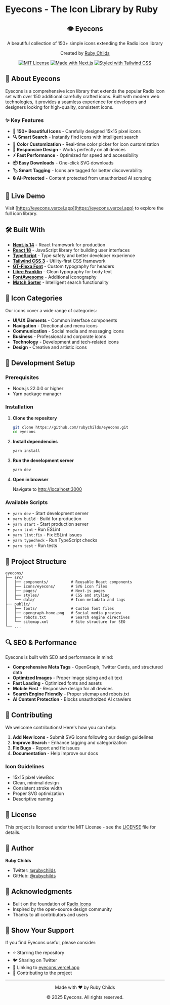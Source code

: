 # Eyecons - The Icon Library by Ruby

<div align="center">
  <h2>👁️ Eyecons</h2>
  <p>A beautiful collection of 150+ simple icons extending the Radix icon library</p>
  <p>Created by <a href="https://twitter.com/rubychilds">Ruby Childs</a></p>

[![MIT License](https://img.shields.io/badge/License-MIT-green.svg)](https://choosealicense.com/licenses/mit/)
[![Made with Next.js](https://img.shields.io/badge/Made%20with-Next.js-000000?style=flat&logo=next.js)](https://nextjs.org/)
[![Styled with Tailwind CSS](https://img.shields.io/badge/Styled%20with-Tailwind%20CSS-38B2AC?style=flat&logo=tailwind-css)](https://tailwindcss.com/)

</div>

## 🎯 About Eyecons

Eyecons is a comprehensive icon library that extends the popular Radix icon set with over 150 additional carefully crafted icons. Built with modern web technologies, it provides a seamless experience for developers and designers looking for high-quality, consistent icons.

### ✨ Key Features

- **🎨 150+ Beautiful Icons** - Carefully designed 15x15 pixel icons
- **🔍 Smart Search** - Instantly find icons with intelligent search
- **🎨 Color Customization** - Real-time color picker for icon customization
- **📱 Responsive Design** - Works perfectly on all devices
- **⚡ Fast Performance** - Optimized for speed and accessibility
- **📦 Easy Downloads** - One-click SVG downloads
- **🏷️ Smart Tagging** - Icons are tagged for better discoverability
- **🔒 AI-Protected** - Content protected from unauthorized AI scraping

## 🚀 Live Demo

Visit [https://eyecons.vercel.app](https://eyecons.vercel.app) to explore the full icon library.

## 🛠️ Built With

- **[Next.js 14](https://nextjs.org/)** - React framework for production
- **[React 18](https://reactjs.org/)** - JavaScript library for building user interfaces
- **[TypeScript](https://www.typescriptlang.org/)** - Type safety and better developer experience
- **[Tailwind CSS 3](https://tailwindcss.com/)** - Utility-first CSS framework
- **[GT-Flexa Font](https://fonts.google.com/)** - Custom typography for headers
- **[Libre Franklin](https://fonts.google.com/specimen/Libre+Franklin)** - Clean typography for body text
- **[FontAwesome](https://fontawesome.com/)** - Additional iconography
- **[Match Sorter](https://github.com/kentcdodds/match-sorter)** - Intelligent search functionality

## 🎨 Icon Categories

Our icons cover a wide range of categories:

- **UI/UX Elements** - Common interface components
- **Navigation** - Directional and menu icons
- **Communication** - Social media and messaging icons
- **Business** - Professional and corporate icons
- **Technology** - Development and tech-related icons
- **Design** - Creative and artistic icons

## 🔧 Development Setup

### Prerequisites

- Node.js 22.0.0 or higher
- Yarn package manager

### Installation

1. **Clone the repository**

   ```bash
   git clone https://github.com/rubychilds/eyecons.git
   cd eyecons
   ```

2. **Install dependencies**

   ```bash
   yarn install
   ```

3. **Run the development server**

   ```bash
   yarn dev
   ```

4. **Open in browser**

   Navigate to [http://localhost:3000](http://localhost:3000)

### Available Scripts

- `yarn dev` - Start development server
- `yarn build` - Build for production
- `yarn start` - Start production server
- `yarn lint` - Run ESLint
- `yarn lint:fix` - Fix ESLint issues
- `yarn typecheck` - Run TypeScript checks
- `yarn test` - Run tests

## 📁 Project Structure

```
eyecons/
├── src/
│   ├── components/          # Reusable React components
│   ├── icons/eyecons/       # SVG icon files
│   ├── pages/               # Next.js pages
│   ├── styles/              # CSS and styling
│   └── data/                # Icon metadata and tags
├── public/
│   ├── fonts/               # Custom font files
│   ├── opengraph-home.png   # Social media preview
│   ├── robots.txt           # Search engine directives
│   └── sitemap.xml          # Site structure for SEO
└── ...
```

## 🔍 SEO & Performance

Eyecons is built with SEO and performance in mind:

- **Comprehensive Meta Tags** - OpenGraph, Twitter Cards, and structured data
- **Optimized Images** - Proper image sizing and alt text
- **Fast Loading** - Optimized fonts and assets
- **Mobile First** - Responsive design for all devices
- **Search Engine Friendly** - Proper sitemap and robots.txt
- **AI Content Protection** - Blocks unauthorized AI crawlers

## 🤝 Contributing

We welcome contributions! Here's how you can help:

1. **Add New Icons** - Submit SVG icons following our design guidelines
2. **Improve Search** - Enhance tagging and categorization
3. **Fix Bugs** - Report and fix issues
4. **Documentation** - Help improve our docs

### Icon Guidelines

- 15x15 pixel viewBox
- Clean, minimal design
- Consistent stroke width
- Proper SVG optimization
- Descriptive naming

## 📄 License

This project is licensed under the MIT License - see the [LICENSE](LICENSE) file for details.

## 👤 Author

**Ruby Childs**

- Twitter: [@rubychilds](https://twitter.com/rubychilds)
- GitHub: [@rubychilds](https://github.com/rubychilds)

## 🙏 Acknowledgments

- Built on the foundation of [Radix Icons](https://icons.radix-ui.com/)
- Inspired by the open-source design community
- Thanks to all contributors and users

## 🌟 Show Your Support

If you find Eyecons useful, please consider:

- ⭐ Starring the repository
- 🐦 Sharing on Twitter
- 🔗 Linking to [eyecons.vercel.app](https://eyecons.vercel.app)
- 🤝 Contributing to the project

---

<div align="center">
  <p>Made with ❤️ by Ruby Childs</p>
  <p>© 2025 Eyecons. All rights reserved.</p>
</div>
